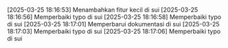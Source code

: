 [2025-03-25 18:16:53] Menambahkan fitur kecil di sui
[2025-03-25 18:16:56] Memperbaiki typo di sui
[2025-03-25 18:16:58] Memperbaiki typo di sui
[2025-03-25 18:17:01] Memperbarui dokumentasi di sui
[2025-03-25 18:17:03] Memperbaiki typo di sui
[2025-03-25 18:17:06] Memperbaiki typo di sui
